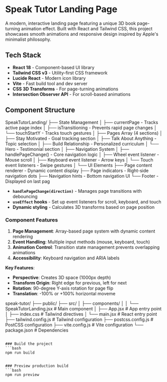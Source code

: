 # Speak Tutor Landing Page
A modern, interactive landing page featuring a unique 3D book page-turning animation effect. Built with React and Tailwind CSS, this project showcases smooth animations and responsive design inspired by Apple's minimalist philosophy.

##  Tech Stack
- **React 18** - Component-based UI library
- **Tailwind CSS v3** - Utility-first CSS framework
- **Lucide React** - Modern icon library
- **Vite** - Fast build tool and dev server
- **CSS 3D Transforms** - For page-turning animations
- **Intersection Observer API** - For scroll-based animations


## Component Structure
SpeakTutorLanding/
├── State Management
│   ├── currentPage - Tracks active page index
│   ├── isTransitioning - Prevents rapid page changes
│   └── touchStartY - Tracks touch gestures
│
├── Pages Array (4 sections)
│   ├── Stay Motivated - Goal tracking section
│   ├── Talk About Anything - Topic selection
│   ├── Build Relationship - Personalized curriculum
│   └── Hero - Testimonial section
│
├── Navigation System
│   ├── handlePageChange() - Core navigation logic
│   ├── Wheel event listener - Mouse scroll
│   ├── Keyboard event listener - Arrow keys
│   └── Touch event listeners - Swipe gestures
│
└── UI Elements
    ├── Page content renderer - Dynamic content display
    ├── Page indicators - Right-side navigation dots
    ├── Navigation hints - Bottom navigation UI
    └── Footer - Displayed on last pag

- **`handlePageChange(direction)`** - Manages page transitions with debouncing
- **`useEffect` hooks** - Set up event listeners for scroll, keyboard, and touch
- **Dynamic styling** - Calculates 3D transforms based on page position

### Component Features

1. **Page Management**: Array-based page system with dynamic content rendering
2. **Event Handling**: Multiple input methods (mouse, keyboard, touch)
3. **Animation Control**: Transition state management prevents overlapping animations
4. **Accessibility**: Keyboard navigation and ARIA labels

**Key Features**:
- **Perspective**: Creates 3D space (1000px depth)
- **Transform Origin**: Right edge for previous, left for next
- **Rotation**: 90-degree Y-axis rotation for page flip
- **Translation**: -100% or +100% horizontal moveme

speak-tutor/
├── public/
├── src/
│   ├── components/
│   │   └── SpeakTutorLanding.jsx  # Main component
│   ├── App.jsx                     # App entry point
│   ├── index.css                   # Tailwind directives
│   └── main.jsx                    # React entry point
├── tailwind.config.js              # Tailwind configuration
├── postcss.config.js               # PostCSS configuration
├── vite.config.js                  # Vite configuration
└── package.json                    # Dependencies
```

### Build the project
```bash
npm run build


### Preview production build
```bash
npm run preview


